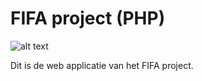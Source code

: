 # FIFA project (PHP)

![alt text](https://nl.m.wikipedia.org/wiki/Bestand:FIFA_Logo_(2010).svg)

Dit is de web applicatie van het FIFA project.
